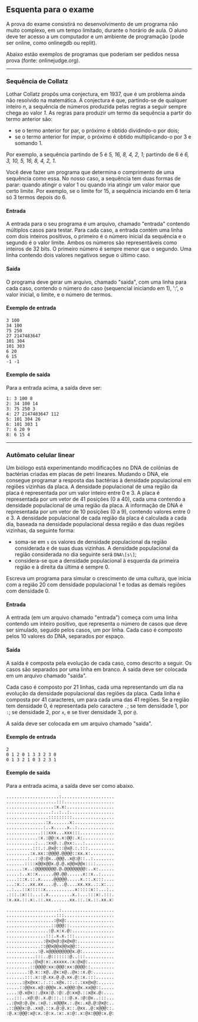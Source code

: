 ## Esquenta para o exame

A prova do exame consistirá no desenvolvimento de um programa não muito complexo, em um tempo limitado, durante o horário de aula.
O aluno deve ter acesso a um computador e um ambiente de programação (pode ser online, como onlinegdb ou replit).

Abaixo estão exemplos de programas que poderiam ser pedidos nessa prova (fonte: onlinejudge.org).

* * *

### Sequência de Collatz

Lothar Collatz propôs uma conjectura, em 1937, que é um problema ainda não resolvido na matemática.
A conjectura é que, partindo-se de qualquer inteiro *n*, a sequência de números produzida pelas regras a seguir sempre chega ao valor *1*.
As regras para produzir um termo da sequência a partir do termo anterior são:
- se o termo anterior for par, o próximo é obtido dividindo-o por dois;
- se o termo anterior for ímpar, o próximo é obtido multiplicando-o por 3 e somando 1.

Por exemplo, a sequência partindo de 5 é *5, 16, 8, 4, 2, 1*; partindo de 6 é *6, 3, 10, 5, 16, 8, 4, 2, 1*. 

Você deve fazer um programa que determina o comprimento de uma sequência como essa. No nosso caso, a sequência tem duas formas de parar: quando atingir o valor 1 ou quando iria atingir um valor maior que certo limite. Por exemplo, se o limite for 15, a sequência iniciando em 6 teria só 3 termos depois do 6.

#### Entrada

A entrada para o seu programa é um arquivo, chamado "entrada" contendo múltiplos casos para testar.
Para cada caso, a entrada contém uma linha com dois inteiros positivos, o primeiro é o número inicial da sequência e o segundo é o valor limite. Ambos os números são representáveis como inteiros de 32 bits. O primeiro número é sempre menor que o segundo.
Uma linha contendo dois valores negativos segue o último caso.

#### Saída

O programa deve gerar um arquivo, chamado "saida", com uma linha para cada caso, contendo o número do caso (sequencial iniciando em 1), ':', o valor inicial, o limite, e o número de termos.

#### Exemplo de entrada

```
3 100
34 100
75 250
27 2147483647
101 304
101 303
6 20
6 15
-1 -1
```

#### Exemplo de saída

Para a entrada acima, a saída deve ser:

```
1: 3 100 8
2: 34 100 14
3: 75 250 3
4: 27 2147483647 112
5: 101 304 26
6: 101 303 1
7: 6 20 9
8: 6 15 4
```

* * *

### Autômato celular linear

Um biólogo está experimentando modificações no DNA de colônias de bactérias criadas em placas de petri lineares.
Mudando o DNA, ele consegue programar a resposta das bactérias à densidade populacional em regiões vizinhas da placa.
A densidade populacional de uma região da placa é representada por um valor inteiro entre 0 e 3.
A placa é representada por um vetor de 41 posições (0 a 40), cada uma contendo a densidade populacional de uma região da placa.
A informação de DNA é representada por um vetor de 10 posições (0 a 9), contendo valores entre 0 e 3.
A densidade populacional de cada região da placa é calculada a cada dia, baseada na densidade populacional dessa região e das duas regiões vizinhas, da seguinte forma:
- soma-se em `s` os valores de densidade populacional da região considerada e de suas duas vizinhas. A densidade populacional da região considerada no dia seguinte será `DNA\[s\]`;
- considera-se que a densidade populacional à esquerda da primeira região e à direita da última é sempre 0.

Escreva um programa para simular o crescimento de uma cultura, que inicia com a região 20 com densidade populacional 1 e todas as demais regiões com densidade 0.

#### Entrada

A entrada (em um arquivo chamado "entrada") começa com uma linha contendo um inteiro positivo, que representa o número de casos que deve ser simulado, seguido pelos casos, um por linha.
Cada caso é composto pelos 10 valores do DNA, separados por espaço.

#### Saída

A saída é composta pela evolução de cada caso, como descrito a seguir. Os casos são separados por uma linha em branco.
A saida deve ser colocada em um arquivo chamado "saida".

Cada caso é composto por 21 linhas, cada uma representando um dia na evolução da densidade populacional das regiões da placa.
Cada linha é composta por 41 caracteres, um para cada uma das 41 regiões.
Se a região tem densidade 0, é representada pelo caractere `.`; se tem densidade 1, por `:`; se densidade 2, por `x`, e se tiver densidade 3, por `@`.

A saída deve ser colocada em um arquivo chamado "saida".

#### Exemplo de entrada

```
2
0 1 2 0 1 3 3 2 3 0
0 1 3 2 1 0 3 2 3 1
```

#### Exemplo de saída

Para a entrada acima, a saída deve ser como abaixo.

```
....................:....................
...................:::...................
..................:x.x:..................
.................:..:..:.................
................:::::::::................
...............:x.......x:...............
..............:..x.....x..:..............
.............:::xxx...xxx:::.............
............:x.:@@:x.x:@@:.x:............
...........:...:xx@.:.@xx:...:...........
..........:::.:.@x@:::@x@.:.:::..........
.........:x.xx::@@@@.@@@@::xx.x:.........
........:..::@:@x..@@@..x@:@::..:........
.......::::x@@x@@x.@.@.x@@x@@x::::.......
......:x..:@@@@@@@@.@.@@@@@@@@:..x:......
.....:..x::x......@@.@@......x::x..:.....
....:::x.::.x.....@@@@@.....x.::.x:::....
...:x.:..xx.xx....@...@....xx.xx..:.x:...
..:...::x:::::x...........x:::::x::...:..
.:::.:x:::...:.x.........x.:...:::x:.:::.
:x.xx.::.x:.::.xx.......xx.::.:x.::.xx.x:

....................:....................
...................:::...................
..................:@x@:..................
.................::@@@::.................
................:@.x:x.@:................
...............:::.x.x.:::...............
..............:@x@x@:@x@x@:..............
.............::@@x@@x@@x@@::.............
............:@.x@@@@@@@@@x.@:............
...........:::..@:::::::@..:::...........
..........:@x@:x:.xxxxx.:x:@x@:..........
.........::@@@@:xx:@@@:xx:@@@@::.........
........:@.x::x@..@x:x@..@x::x.@:........
.......:::.x::@.xx.@.@.xx.@::x.:::.......
......:@x@xx:.:.::.x@x.::.:.:xx@x@:......
.....::@@xx.x@:@@@x.x.x@@@:@x.xx@@::.....
....:@.x@x::.@xx:@.:@:.@:xx@.::x@x.@:....
...:::..x@:@:.x.@:::.:::@.x.:@:@x..:::...
..:@x@:@.@x.:x@.:.x@@@x.:.@x:.x@.@:@x@:..
.::@@@x:@..xx@.::x.@:@.x::.@xx..@:x@@@::.
:@.x:@@@:x@:x.:@:x.:x:.x:@:.x:@x:@@@:x.@:

```
